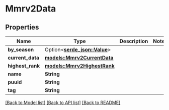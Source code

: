 # Mmrv2Data

## Properties

Name | Type | Description | Notes
------------ | ------------- | ------------- | -------------
**by_season** | Option<[**serde_json::Value**](.md)> |  | 
**current_data** | [**models::Mmrv2CurrentData**](MMRV2CurrentData.md) |  | 
**highest_rank** | [**models::Mmrv2HighestRank**](MMRV2HighestRank.md) |  | 
**name** | **String** |  | 
**puuid** | **String** |  | 
**tag** | **String** |  | 

[[Back to Model list]](../README.md#documentation-for-models) [[Back to API list]](../README.md#documentation-for-api-endpoints) [[Back to README]](../README.md)


